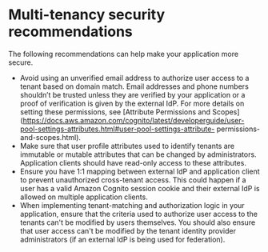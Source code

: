 # Multi\-tenancy security recommendations<a name="multi-tenancy-security-recommendations"></a>

 The following recommendations can help make your application more secure\. 
+ Avoid using an unverified email address to authorize user access to a tenant based on domain match\. Email addresses and phone numbers shouldn’t be trusted unless they are verified by your application or a proof of verification is given by the external IdP\. For more details on setting these permissions, see [Attribute Permissions and Scopes](https://docs.aws.amazon.com/cognito/latest/developerguide/user-pool-settings-attributes.html#user-pool-settings-attribute-                     permissions-and-scopes.html)\.
+ Make sure that user profile attributes used to identify tenants are immutable or mutable attributes that can be changed by administrators\. Application clients should have read\-only access to these attributes\.
+ Ensure you have 1:1 mapping between external IdP and application client to prevent unauthorized cross\-tenant access\. This could happen if a user has a valid Amazon Cognito session cookie and their external IdP is allowed on multiple application clients\. 
+ When implementing tenant\-matching and authorization logic in your application, ensure that the criteria used to authorize user access to the tenants can't be modified by users themselves\. You should also ensure that user access can't be modified by the tenant identity provider administrators \(if an external IdP is being used for federation\)\. 